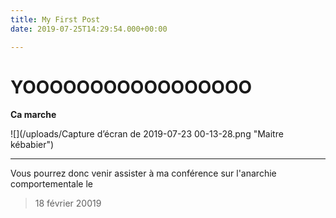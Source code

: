 ```yaml
---
title: My First Post
date: 2019-07-25T14:29:54.000+00:00

---
```

# YOOOOOOOOOOOOOOOOO

**Ca marche**

![](/uploads/Capture d’écran de 2019-07-23 00-13-28.png "Maitre kébabier")

***

Vous pourrez donc venir assister à ma conférence sur l'anarchie comportementale le 

> 18 février 20019